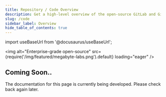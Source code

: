 ```yaml
---
title: Repository / Code Overview
description: Get a high-level overview of the open-source GitLab and GitHub repository structure maintained by Megabyte Labs.
slug: /code
sidebar_label: Overview
hide_table_of_contents: true
---
```


import useBaseUrl from '@docusaurus/useBaseUrl';

<img
  alt="Enterprise-grade open-source"
  src={require('/img/featured/megabyte-labs.png').default}
  loading="eager"
/>

## Coming Soon..

The documentation for this page is currently being developed. Please check back again later.